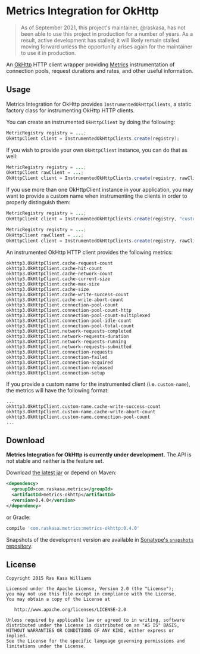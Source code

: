 Metrics Integration for OkHttp
==============================

> As of September 2021, this project's maintainer, @raskasa, has not been able
> to use this project in production for a number of years.  As a result, active
> development has stalled; it will likely remain stalled moving forward unless
> the opportunity arises again for the maintainer to use it in production.

An [OkHttp][okhttp] HTTP client wrapper providing [Metrics][metrics]
instrumentation of connection pools, request durations and rates, and other
useful information.

Usage
-----

Metrics Integration for OkHttp provides `InstrumentedOkHttpClients`, a static
factory class for instrumenting OkHttp HTTP clients.

You can create an instrumented `OkHttpClient` by doing the following:

```java
MetricRegistry registry = ...;
OkHttpClient client = InstrumentedOkHttpClients.create(registry);
```

If you wish to provide your own `OkHttpClient` instance, you can do that as well:

```java
MetricRegistry registry = ...;
OkHttpClient rawClient = ...;
OkHttpClient client = InstrumentedOkHttpClients.create(registry, rawClient);
```

If you use more than one OkHttpClient instance in your application, you may
want to provide a custom name when instrumenting the clients in order to
properly distinguish them:

```java
MetricRegistry registry = ...;
OkHttpClient client = InstrumentedOkHttpClients.create(registry, "custom-name");

MetricRegistry registry = ...;
OkHttpClient rawClient = ...;
OkHttpClient client = InstrumentedOkHttpClients.create(registry, rawClient, "custom-name");
```

An instrumented OkHttp HTTP client provides the following metrics:

```
okhttp3.OkHttpClient.cache-request-count
okhttp3.OkHttpClient.cache-hit-count
okhttp3.OkHttpClient.cache-network-count
okhttp3.OkHttpClient.cache-current-size
okhttp3.OkHttpClient.cache-max-size
okhttp3.OkHttpClient.cache-size
okhttp3.OkHttpClient.cache-write-success-count
okhttp3.OkHttpClient.cache-write-abort-count
okhttp3.OkHttpClient.connection-pool-count
okhttp3.OkHttpClient.connection-pool-count-http
okhttp3.OkHttpClient.connection-pool-count-multiplexed
okhttp3.OkHttpClient.connection-pool-idle-count
okhttp3.OkHttpClient.connection-pool-total-count
okhttp3.OkHttpClient.network-requests-completed
okhttp3.OkHttpClient.network-requests-duration
okhttp3.OkHttpClient.network-requests-running
okhttp3.OkHttpClient.network-requests-submitted
okhttp3.OkHttpClient.connection-requests
okhttp3.OkHttpClient.connection-failed
okhttp3.OkHttpClient.connection-acquired
okhttp3.OkHttpClient.connection-released
okhttp3.OkHttpClient.connection-setup
```

If you provide a custom name for the instrumented client (i.e. `custom-name`),
the metrics will have the following format:

```
...
okhttp3.OkHttpClient.custom-name.cache-write-success-count
okhttp3.OkHttpClient.custom-name.cache-write-abort-count
okhttp3.OkHttpClient.custom-name.connection-pool-count
...
```

Download
--------

**Metrics Integration for OkHttp is currently under development.**  The API is
not stable and neither is the feature set.

Download [the latest jar][metrics-okhttp] or depend on Maven:

```xml
<dependency>
  <groupId>com.raskasa.metrics</groupId>
  <artifactId>metrics-okhttp</artifactId>
  <version>0.4.0</version>
</dependency>
```

or Gradle:

```groovy
compile 'com.raskasa.metrics:metrics-okhttp:0.4.0'
```

Snapshots of the development version are available in
[Sonatype's `snapshots` repository][sonatype].

License
-------

    Copyright 2015 Ras Kasa Williams

    Licensed under the Apache License, Version 2.0 (the "License");
    you may not use this file except in compliance with the License.
    You may obtain a copy of the License at

       http://www.apache.org/licenses/LICENSE-2.0

    Unless required by applicable law or agreed to in writing, software
    distributed under the License is distributed on an "AS IS" BASIS,
    WITHOUT WARRANTIES OR CONDITIONS OF ANY KIND, either express or implied.
    See the License for the specific language governing permissions and
    limitations under the License.
  
  [metrics]: https://dropwizard.github.io/metrics/3.2.3/
  [metrics-okhttp]: https://search.maven.org/remote_content?g=com.raskasa.metrics&a=metrics-okhttp&v=LATEST
  [okhttp]: http://square.github.io/okhttp/
  [sonatype]: https://oss.sonatype.org/content/repositories/snapshots/com/raskasa/metrics/
